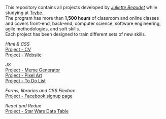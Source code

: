 This repository contains all projects developed by *[Juliette Beaudet](https://github.com/juliettebeaudet/)* while studying at [Trybe](https://www.betrybe.com/).<br>
The program has more than **1,500 hours** of classroom and online classes and covers front-end, back-end, computer science, software engineering, agile methodologies, and soft skills.<br>
Each project has been designed to train different sets of new skills.

<em>Html & CSS</em><br>
[Project - CV](https://juliettebeaudet.github.io/CV/)<br>
[Project - Website](https://juliettebeaudet.github.io/outdoor_geckos/)

<em>JS</em><br>
[Project - Meme Generator](https://juliettebeaudet.github.io/meme-generator/)<br>
[Project - Pixel Art](https://juliettebeaudet.github.io/pixel-art/)<br>
[Project - To Do List](https://juliettebeaudet.github.io/to-do-list/)

<em>Forms, libraries and CSS Flexbox</em><br>
[Project - Facebook signup page](https://juliettebeaudet.github.io/facebook/)

<em>React and Redux</em><br>
[Project - Star Wars Data Table](https://juliettebeaudet.github.io/)



